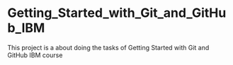 # Getting_Started_with_Git_and_GitHub_IBM
This project is a about doing the tasks of Getting Started with Git and GitHub IBM course
